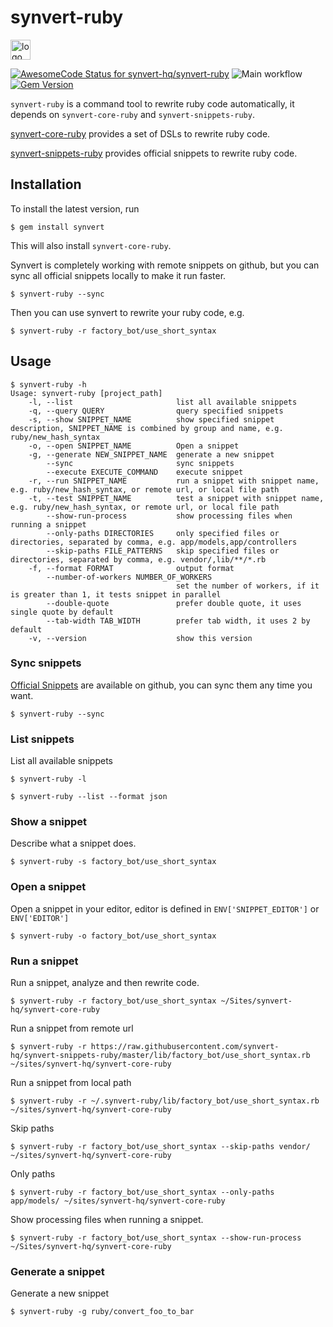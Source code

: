 # synvert-ruby

<img src="https://synvert.net/img/logo_96.png" alt="logo" width="32" height="32" />

[![AwesomeCode Status for synvert-hq/synvert-ruby](https://awesomecode.io/projects/47cd9805-171c-4c61-b927-baa46cd4020a/status)](https://awesomecode.io/repos/synvert-hq/synvert-ruby)
![Main workflow](https://github.com/synvert-hq/synvert-ruby/actions/workflows/main.yml/badge.svg)
[![Gem Version](https://badge.fury.io/rb/synvert.svg)](http://badge.fury.io/rb/synvert)

`synvert-ruby` is a command tool to rewrite ruby code automatically, it depends on `synvert-core-ruby` and `synvert-snippets-ruby`.

[synvert-core-ruby](https://github.com/synvert-hq/synvert-core-ruby) provides a set of DSLs to rewrite ruby code.

[synvert-snippets-ruby](https://github.com/synvert-hq/synvert-snippets-ruby) provides official snippets to rewrite ruby code.

## Installation

To install the latest version, run


```
$ gem install synvert
```

This will also install `synvert-core-ruby`.

Synvert is completely working with remote snippets on github,
but you can sync all official snippets locally to make it run faster.

```
$ synvert-ruby --sync
```

Then you can use synvert to rewrite your ruby code, e.g.

```
$ synvert-ruby -r factory_bot/use_short_syntax
```

## Usage

```
$ synvert-ruby -h
Usage: synvert-ruby [project_path]
    -l, --list                       list all available snippets
    -q, --query QUERY                query specified snippets
    -s, --show SNIPPET_NAME          show specified snippet description, SNIPPET_NAME is combined by group and name, e.g. ruby/new_hash_syntax
    -o, --open SNIPPET_NAME          Open a snippet
    -g, --generate NEW_SNIPPET_NAME  generate a new snippet
        --sync                       sync snippets
        --execute EXECUTE_COMMAND    execute snippet
    -r, --run SNIPPET_NAME           run a snippet with snippet name, e.g. ruby/new_hash_syntax, or remote url, or local file path
    -t, --test SNIPPET_NAME          test a snippet with snippet name, e.g. ruby/new_hash_syntax, or remote url, or local file path
        --show-run-process           show processing files when running a snippet
        --only-paths DIRECTORIES     only specified files or directories, separated by comma, e.g. app/models,app/controllers
        --skip-paths FILE_PATTERNS   skip specified files or directories, separated by comma, e.g. vendor/,lib/**/*.rb
    -f, --format FORMAT              output format
        --number-of-workers NUMBER_OF_WORKERS
                                     set the number of workers, if it is greater than 1, it tests snippet in parallel
        --double-quote               prefer double quote, it uses single quote by default
        --tab-width TAB_WIDTH        prefer tab width, it uses 2 by default
    -v, --version                    show this version
```

### Sync snippets

[Official Snippets](https://github.com/synvert-hq/synvert-snippets-ruby) are available on github,
you can sync them any time you want.

```
$ synvert-ruby --sync
```

### List snippets

List all available snippets

```
$ synvert-ruby -l

$ synvert-ruby --list --format json
```

### Show a snippet

Describe what a snippet does.

```
$ synvert-ruby -s factory_bot/use_short_syntax
```

### Open a snippet

Open a snippet in your editor, editor is defined in
`ENV['SNIPPET_EDITOR']` or `ENV['EDITOR']`

```
$ synvert-ruby -o factory_bot/use_short_syntax
```

### Run a snippet

Run a snippet, analyze and then rewrite code.

```
$ synvert-ruby -r factory_bot/use_short_syntax ~/Sites/synvert-hq/synvert-core-ruby
```

Run a snippet from remote url

```
$ synvert-ruby -r https://raw.githubusercontent.com/synvert-hq/synvert-snippets-ruby/master/lib/factory_bot/use_short_syntax.rb ~/sites/synvert-hq/synvert-core-ruby
```

Run a snippet from local path

```
$ synvert-ruby -r ~/.synvert-ruby/lib/factory_bot/use_short_syntax.rb ~/sites/synvert-hq/synvert-core-ruby
```

Skip paths

```
$ synvert-ruby -r factory_bot/use_short_syntax --skip-paths vendor/ ~/sites/synvert-hq/synvert-core-ruby
```

Only paths

```
$ synvert-ruby -r factory_bot/use_short_syntax --only-paths app/models/ ~/sites/synvert-hq/synvert-core-ruby
```

Show processing files when running a snippet.

```
$ synvert-ruby -r factory_bot/use_short_syntax --show-run-process ~/Sites/synvert-hq/synvert-core-ruby
```

### Generate a snippet

Generate a new snippet

```
$ synvert-ruby -g ruby/convert_foo_to_bar
```
